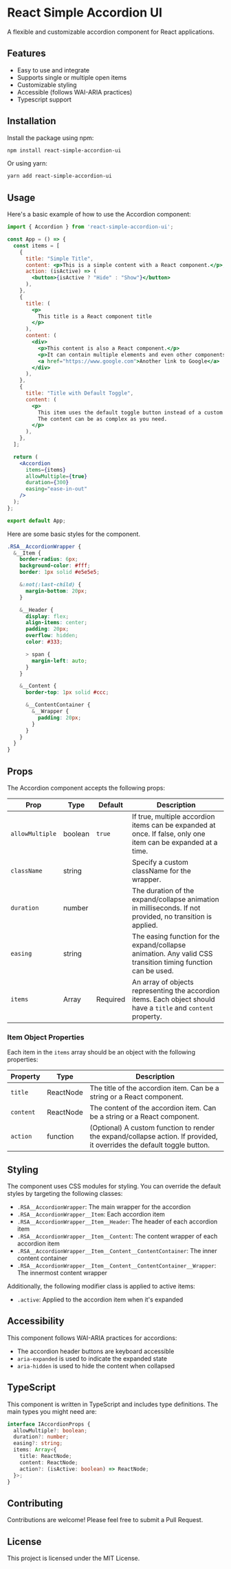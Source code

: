 # React Simple Accordion UI

A flexible and customizable accordion component for React applications.

## Features

- Easy to use and integrate
- Supports single or multiple open items
- Customizable styling
- Accessible (follows WAI-ARIA practices)
- Typescript support

## Installation

Install the package using npm:

```bash
npm install react-simple-accordion-ui
```

Or using yarn:

```bash
yarn add react-simple-accordion-ui
```

## Usage

Here's a basic example of how to use the Accordion component:

```jsx
import { Accordion } from 'react-simple-accordion-ui';

const App = () => {
  const items = [
    {
      title: "Simple Title",
      content: <p>This is a simple content with a React component.</p>,
      action: (isActive) => (
        <button>{isActive ? "Hide" : "Show"}</button>
      ),
    },
    {
      title: (
        <p>
          This title is a React component title
        </p>
      ),
      content: (
        <div>
          <p>This content is also a React component.</p>
          <p>It can contain multiple elements and even other components.</p>
          <a href="https://www.google.com">Another link to Google</a>
        </div>
      ),
    },
    {
      title: "Title with Default Toggle",
      content: (
        <p>
          This item uses the default toggle button instead of a custom action.
          The content can be as complex as you need.
        </p>
      ),
    },
  ];

  return (
    <Accordion
      items={items}
      allowMultiple={true}
      duration={300}
      easing="ease-in-out"
    />
  );
};

export default App;
```

Here are some basic styles for the component.

```scss
.RSA__AccordionWrapper {
  &__Item {
    border-radius: 6px;
    background-color: #fff;
    border: 1px solid #e5e5e5;

    &:not(:last-child) {
      margin-bottom: 20px;
    }

    &__Header {
      display: flex;
      align-items: center;
      padding: 20px;
      overflow: hidden;
      color: #333;

      > span {
        margin-left: auto;
      }
    }

    &__Content {
      border-top: 1px solid #ccc;

      &__ContentContainer {
        &__Wrapper {
          padding: 20px;
        }
      }
    }
  }
}
```

## Props

The Accordion component accepts the following props:

| Prop            | Type    | Default  | Description                                                                                                     |
|-----------------|---------|----------|-----------------------------------------------------------------------------------------------------------------|
| `allowMultiple` | boolean | `true`   | If true, multiple accordion items can be expanded at once. If false, only one item can be expanded at a time.   |
| `className`     | string  |          | Specify a custom className for the wrapper.                                                                     |
| `duration`      | number  |          | The duration of the expand/collapse animation in milliseconds. If not provided, no transition is applied.       |
| `easing`        | string  |          | The easing function for the expand/collapse animation. Any valid CSS transition timing function can be used.    |
| `items`         | Array   | Required | An array of objects representing the accordion items. Each object should have a `title` and `content` property. |

### Item Object Properties

Each item in the `items` array should be an object with the following properties:

| Property  | Type      | Description                                                                                                             |
|-----------|-----------|-------------------------------------------------------------------------------------------------------------------------|
| `title`   | ReactNode | The title of the accordion item. Can be a string or a React component.                                                  |
| `content` | ReactNode | The content of the accordion item. Can be a string or a React component.                                                |
| `action`  | function  | (Optional) A custom function to render the expand/collapse action. If provided, it overrides the default toggle button. |

## Styling

The component uses CSS modules for styling. You can override the default styles by targeting the following classes:

- `.RSA__AccordionWrapper`: The main wrapper for the accordion
- `.RSA__AccordionWrapper__Item`: Each accordion item
- `.RSA__AccordionWrapper__Item__Header`: The header of each accordion item
- `.RSA__AccordionWrapper__Item__Content`: The content wrapper of each accordion item
- `.RSA__AccordionWrapper__Item__Content__ContentContainer`: The inner content container
- `.RSA__AccordionWrapper__Item__Content__ContentContainer__Wrapper`: The innermost content wrapper

Additionally, the following modifier class is applied to active items:

- `.active`: Applied to the accordion item when it's expanded

## Accessibility

This component follows WAI-ARIA practices for accordions:

- The accordion header buttons are keyboard accessible
- `aria-expanded` is used to indicate the expanded state
- `aria-hidden` is used to hide the content when collapsed

## TypeScript

This component is written in TypeScript and includes type definitions. The main types you might need are:

```typescript
interface IAccordionProps {
  allowMultiple?: boolean;
  duration?: number;
  easing?: string;
  items: Array<{
    title: ReactNode;
    content: ReactNode;
    action?: (isActive: boolean) => ReactNode;
  }>;
}
```

## Contributing

Contributions are welcome! Please feel free to submit a Pull Request.

## License

This project is licensed under the MIT License.
